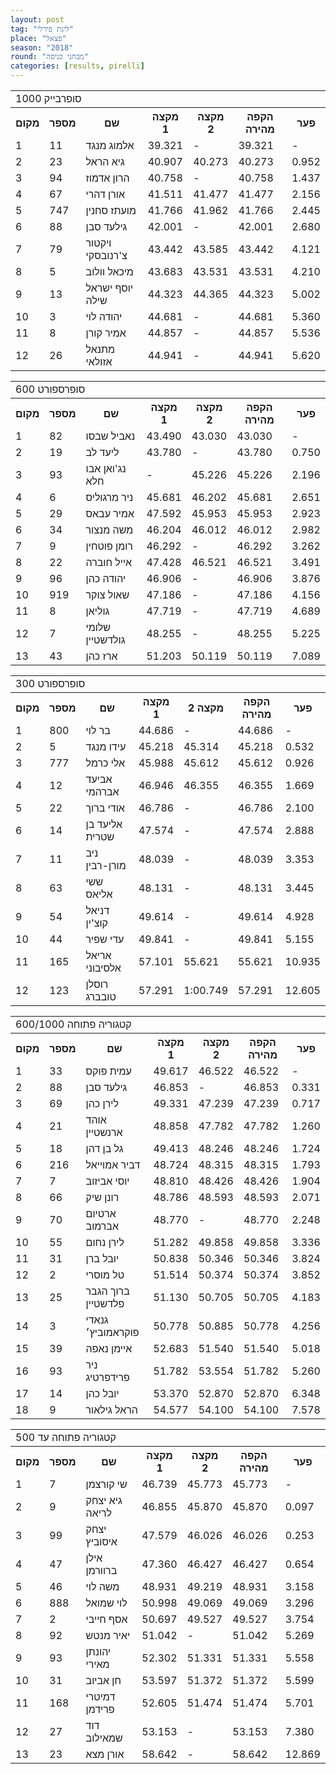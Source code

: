 ```yaml
---
layout: post
tag: "ליגת פירלי"
place: "פצאל"
season: "2018"
round: "מבחני כניסה"
categories: [results, pirelli]
---
```

<table class="line_color">
    <tr>
        <td colspan="99" class="title_font">סופרבייק 1000</td>
    </tr>
    <tr class="rnkh_bkcolor">
        <th class="rnkh_font">מקום</th>
        <th class="rnkh_font">מספר</th>
        <th class="rnkh_font">שם</th>
        <th class="rnkh_font">מקצה 1</th>
        <th class="rnkh_font">מקצה 2</th>
        <th class="rnkh_font">הקפה מהירה</th>
        <th class="rnkh_font">פער</th>
    </tr>
    <tr class="rnk_bkcolor">
        <td class="rnk_font">1</td>
        <td class="rnk_font">11</td>
        <td class="rnk_font">אלמוג מנגד</td>
        <td class="rnk_font">39.321</td>
        <td class="rnk_font">-</td>
        <td class="rnk_font">39.321</td>
        <td class="rnk_font">-</td>
    </tr>
    <tr class="rnk_bkcolor">
        <td class="rnk_font">2</td>
        <td class="rnk_font">23</td>
        <td class="rnk_font">גיא הראל</td>
        <td class="rnk_font">40.907</td>
        <td class="rnk_font">40.273</td>
        <td class="rnk_font">40.273</td>
        <td class="rnk_font">0.952</td>
    </tr>
    <tr class="rnk_bkcolor">
        <td class="rnk_font">3</td>
        <td class="rnk_font">94</td>
        <td class="rnk_font">הרון אדמוז</td>
        <td class="rnk_font">40.758</td>
        <td class="rnk_font">-</td>
        <td class="rnk_font">40.758</td>
        <td class="rnk_font">1.437</td>
    </tr>
    <tr class="rnk_bkcolor">
        <td class="rnk_font">4</td>
        <td class="rnk_font">67</td>
        <td class="rnk_font">אורן דהרי</td>
        <td class="rnk_font">41.511</td>
        <td class="rnk_font">41.477</td>
        <td class="rnk_font">41.477</td>
        <td class="rnk_font">2.156</td>
    </tr>
    <tr class="rnk_bkcolor">
        <td class="rnk_font">5</td>
        <td class="rnk_font">747</td>
        <td class="rnk_font">מועתז סחנין</td>
        <td class="rnk_font">41.766</td>
        <td class="rnk_font">41.962</td>
        <td class="rnk_font">41.766</td>
        <td class="rnk_font">2.445</td>
    </tr>
    <tr class="rnk_bkcolor">
        <td class="rnk_font">6</td>
        <td class="rnk_font">88</td>
        <td class="rnk_font">גילעד סבן</td>
        <td class="rnk_font">42.001</td>
        <td class="rnk_font">-</td>
        <td class="rnk_font">42.001</td>
        <td class="rnk_font">2.680</td>
    </tr>
    <tr class="rnk_bkcolor">
        <td class="rnk_font">7</td>
        <td class="rnk_font">79</td>
        <td class="rnk_font">ויקטור צ'רנובסקי</td>
        <td class="rnk_font">43.442</td>
        <td class="rnk_font">43.585</td>
        <td class="rnk_font">43.442</td>
        <td class="rnk_font">4.121</td>
    </tr>
    <tr class="rnk_bkcolor">
        <td class="rnk_font">8</td>
        <td class="rnk_font">5</td>
        <td class="rnk_font">מיכאל וולוב</td>
        <td class="rnk_font">43.683</td>
        <td class="rnk_font">43.531</td>
        <td class="rnk_font">43.531</td>
        <td class="rnk_font">4.210</td>
    </tr>
    <tr class="rnk_bkcolor">
        <td class="rnk_font">9</td>
        <td class="rnk_font">13</td>
        <td class="rnk_font">יוסף ישראל שילה</td>
        <td class="rnk_font">44.323</td>
        <td class="rnk_font">44.365</td>
        <td class="rnk_font">44.323</td>
        <td class="rnk_font">5.002</td>
    </tr>
    <tr class="rnk_bkcolor">
        <td class="rnk_font">10</td>
        <td class="rnk_font">3</td>
        <td class="rnk_font">יהודה לוי</td>
        <td class="rnk_font">44.681</td>
        <td class="rnk_font">-</td>
        <td class="rnk_font">44.681</td>
        <td class="rnk_font">5.360</td>
    </tr>
    <tr class="rnk_bkcolor">
        <td class="rnk_font">11</td>
        <td class="rnk_font">8</td>
        <td class="rnk_font">אמיר קורן</td>
        <td class="rnk_font">44.857</td>
        <td class="rnk_font">-</td>
        <td class="rnk_font">44.857</td>
        <td class="rnk_font">5.536</td>
    </tr>
    <tr class="rnk_bkcolor">
        <td class="rnk_font">12</td>
        <td class="rnk_font">26</td>
        <td class="rnk_font">מתנאל אזולאי</td>
        <td class="rnk_font">44.941</td>
        <td class="rnk_font">-</td>
        <td class="rnk_font">44.941</td>
        <td class="rnk_font">5.620</td>
    </tr>
</table>
<table class="line_color">
    <tr>
        <td colspan="99" class="title_font">סופרספורט 600</td>
    </tr>
    <tr class="rnkh_bkcolor">
        <th class="rnkh_font">מקום</th>
        <th class="rnkh_font">מספר</th>
        <th class="rnkh_font">שם</th>
        <th class="rnkh_font">מקצה 1</th>
        <th class="rnkh_font">מקצה 2</th>
        <th class="rnkh_font">הקפה מהירה</th>
        <th class="rnkh_font">פער</th>
    </tr>
    <tr class="rnk_bkcolor">
        <td class="rnk_font">1</td>
        <td class="rnk_font">82</td>
        <td class="rnk_font">נאביל שבסו</td>
        <td class="rnk_font">43.490</td>
        <td class="rnk_font">43.030</td>
        <td class="rnk_font">43.030</td>
        <td class="rnk_font">-</td>
    </tr>
    <tr class="rnk_bkcolor">
        <td class="rnk_font">2</td>
        <td class="rnk_font">19</td>
        <td class="rnk_font">ליעד לב</td>
        <td class="rnk_font">43.780</td>
        <td class="rnk_font">-</td>
        <td class="rnk_font">43.780</td>
        <td class="rnk_font">0.750</td>
    </tr>
    <tr class="rnk_bkcolor">
        <td class="rnk_font">3</td>
        <td class="rnk_font">93</td>
        <td class="rnk_font">נג'ואן אבו חלא</td>
        <td class="rnk_font">-</td>
        <td class="rnk_font">45.226</td>
        <td class="rnk_font">45.226</td>
        <td class="rnk_font">2.196</td>
    </tr>
    <tr class="rnk_bkcolor">
        <td class="rnk_font">4</td>
        <td class="rnk_font">6</td>
        <td class="rnk_font">ניר מרגוליס</td>
        <td class="rnk_font">45.681</td>
        <td class="rnk_font">46.202</td>
        <td class="rnk_font">45.681</td>
        <td class="rnk_font">2.651</td>
    </tr>
    <tr class="rnk_bkcolor">
        <td class="rnk_font">5</td>
        <td class="rnk_font">29</td>
        <td class="rnk_font">אמיר עבאס</td>
        <td class="rnk_font">47.592</td>
        <td class="rnk_font">45.953</td>
        <td class="rnk_font">45.953</td>
        <td class="rnk_font">2.923</td>
    </tr>
    <tr class="rnk_bkcolor">
        <td class="rnk_font">6</td>
        <td class="rnk_font">34</td>
        <td class="rnk_font">משה מנצור</td>
        <td class="rnk_font">46.204</td>
        <td class="rnk_font">46.012</td>
        <td class="rnk_font">46.012</td>
        <td class="rnk_font">2.982</td>
    </tr>
    <tr class="rnk_bkcolor">
        <td class="rnk_font">7</td>
        <td class="rnk_font">9</td>
        <td class="rnk_font">רומן פוטחין</td>
        <td class="rnk_font">46.292</td>
        <td class="rnk_font">-</td>
        <td class="rnk_font">46.292</td>
        <td class="rnk_font">3.262</td>
    </tr>
    <tr class="rnk_bkcolor">
        <td class="rnk_font">8</td>
        <td class="rnk_font">22</td>
        <td class="rnk_font">אייל חוברה</td>
        <td class="rnk_font">47.428</td>
        <td class="rnk_font">46.521</td>
        <td class="rnk_font">46.521</td>
        <td class="rnk_font">3.491</td>
    </tr>
    <tr class="rnk_bkcolor">
        <td class="rnk_font">9</td>
        <td class="rnk_font">96</td>
        <td class="rnk_font">יהודה כהן</td>
        <td class="rnk_font">46.906</td>
        <td class="rnk_font">-</td>
        <td class="rnk_font">46.906</td>
        <td class="rnk_font">3.876</td>
    </tr>
    <tr class="rnk_bkcolor">
        <td class="rnk_font">10</td>
        <td class="rnk_font">919</td>
        <td class="rnk_font">שאול צוקר</td>
        <td class="rnk_font">47.186</td>
        <td class="rnk_font">-</td>
        <td class="rnk_font">47.186</td>
        <td class="rnk_font">4.156</td>
    </tr>
    <tr class="rnk_bkcolor">
        <td class="rnk_font">11</td>
        <td class="rnk_font">8</td>
        <td class="rnk_font">גוליאן</td>
        <td class="rnk_font">47.719</td>
        <td class="rnk_font">-</td>
        <td class="rnk_font">47.719</td>
        <td class="rnk_font">4.689</td>
    </tr>
    <tr class="rnk_bkcolor">
        <td class="rnk_font">12</td>
        <td class="rnk_font">7</td>
        <td class="rnk_font">שלומי גולדשטיין</td>
        <td class="rnk_font">48.255</td>
        <td class="rnk_font">-</td>
        <td class="rnk_font">48.255</td>
        <td class="rnk_font">5.225</td>
    </tr>
    <tr class="rnk_bkcolor">
        <td class="rnk_font">13</td>
        <td class="rnk_font">43</td>
        <td class="rnk_font">ארז כהן</td>
        <td class="rnk_font">51.203</td>
        <td class="rnk_font">50.119</td>
        <td class="rnk_font">50.119</td>
        <td class="rnk_font">7.089</td>
    </tr>
</table>
<table class="line_color">
    <tr>
        <td colspan="99" class="title_font">סופרספורט 300</td>
    </tr>
    <tr class="rnkh_bkcolor">
        <th class="rnkh_font">מקום</th>
        <th class="rnkh_font">מספר</th>
        <th class="rnkh_font">שם</th>
        <th class="rnkh_font">מקצה 1</th>
        <th class="rnkh_font">מקצה 2</th>
        <th class="rnkh_font">הקפה מהירה</th>
        <th class="rnkh_font">פער</th>
    </tr>
    <tr class="rnk_bkcolor">
        <td class="rnk_font">1</td>
        <td class="rnk_font">800</td>
        <td class="rnk_font">בר לוי</td>
        <td class="rnk_font">44.686</td>
        <td class="rnk_font">-</td>
        <td class="rnk_font">44.686</td>
        <td class="rnk_font">-</td>
    </tr>
    <tr class="rnk_bkcolor">
        <td class="rnk_font">2</td>
        <td class="rnk_font">5</td>
        <td class="rnk_font">עידו מנגד</td>
        <td class="rnk_font">45.218</td>
        <td class="rnk_font">45.314</td>
        <td class="rnk_font">45.218</td>
        <td class="rnk_font">0.532</td>
    </tr>
    <tr class="rnk_bkcolor">
        <td class="rnk_font">3</td>
        <td class="rnk_font">777</td>
        <td class="rnk_font">אלי כרמל</td>
        <td class="rnk_font">45.988</td>
        <td class="rnk_font">45.612</td>
        <td class="rnk_font">45.612</td>
        <td class="rnk_font">0.926</td>
    </tr>
    <tr class="rnk_bkcolor">
        <td class="rnk_font">4</td>
        <td class="rnk_font">12</td>
        <td class="rnk_font">אביעד אברהמי</td>
        <td class="rnk_font">46.946</td>
        <td class="rnk_font">46.355</td>
        <td class="rnk_font">46.355</td>
        <td class="rnk_font">1.669</td>
    </tr>
    <tr class="rnk_bkcolor">
        <td class="rnk_font">5</td>
        <td class="rnk_font">22</td>
        <td class="rnk_font">אודי ברוך</td>
        <td class="rnk_font">46.786</td>
        <td class="rnk_font">-</td>
        <td class="rnk_font">46.786</td>
        <td class="rnk_font">2.100</td>
    </tr>
    <tr class="rnk_bkcolor">
        <td class="rnk_font">6</td>
        <td class="rnk_font">14</td>
        <td class="rnk_font">אליעד בן שטרית</td>
        <td class="rnk_font">47.574</td>
        <td class="rnk_font">-</td>
        <td class="rnk_font">47.574</td>
        <td class="rnk_font">2.888</td>
    </tr>
    <tr class="rnk_bkcolor">
        <td class="rnk_font">7</td>
        <td class="rnk_font">11</td>
        <td class="rnk_font">ניב מורן-רבין</td>
        <td class="rnk_font">48.039</td>
        <td class="rnk_font">-</td>
        <td class="rnk_font">48.039</td>
        <td class="rnk_font">3.353</td>
    </tr>
    <tr class="rnk_bkcolor">
        <td class="rnk_font">8</td>
        <td class="rnk_font">63</td>
        <td class="rnk_font">ששי אליאס</td>
        <td class="rnk_font">48.131</td>
        <td class="rnk_font">-</td>
        <td class="rnk_font">48.131</td>
        <td class="rnk_font">3.445</td>
    </tr>
    <tr class="rnk_bkcolor">
        <td class="rnk_font">9</td>
        <td class="rnk_font">54</td>
        <td class="rnk_font">דניאל קוצ'ין</td>
        <td class="rnk_font">49.614</td>
        <td class="rnk_font">-</td>
        <td class="rnk_font">49.614</td>
        <td class="rnk_font">4.928</td>
    </tr>
    <tr class="rnk_bkcolor">
        <td class="rnk_font">10</td>
        <td class="rnk_font">44</td>
        <td class="rnk_font">עדי שפיר</td>
        <td class="rnk_font">49.841</td>
        <td class="rnk_font">-</td>
        <td class="rnk_font">49.841</td>
        <td class="rnk_font">5.155</td>
    </tr>
    <tr class="rnk_bkcolor">
        <td class="rnk_font">11</td>
        <td class="rnk_font">165</td>
        <td class="rnk_font">אריאל אלסיבוני</td>
        <td class="rnk_font">57.101</td>
        <td class="rnk_font">55.621</td>
        <td class="rnk_font">55.621</td>
        <td class="rnk_font">10.935</td>
    </tr>
    <tr class="rnk_bkcolor">
        <td class="rnk_font">12</td>
        <td class="rnk_font">123</td>
        <td class="rnk_font">רוסלן טובברג</td>
        <td class="rnk_font">57.291</td>
        <td class="rnk_font">1:00.749</td>
        <td class="rnk_font">57.291</td>
        <td class="rnk_font">12.605</td>
    </tr>
</table>
<table class="line_color">
    <tr>
        <td colspan="99" class="title_font">קטגוריה פתוחה 600/1000</td>
    </tr>
    <tr class="rnkh_bkcolor">
        <th class="rnkh_font">מקום</th>
        <th class="rnkh_font">מספר</th>
        <th class="rnkh_font">שם</th>
        <th class="rnkh_font">מקצה 1</th>
        <th class="rnkh_font">מקצה 2</th>
        <th class="rnkh_font">הקפה מהירה</th>
        <th class="rnkh_font">פער</th>
    </tr>
    <tr class="rnk_bkcolor">
        <td class="rnk_font">1</td>
        <td class="rnk_font">33</td>
        <td class="rnk_font">עמית פוקס</td>
        <td class="rnk_font">49.617</td>
        <td class="rnk_font">46.522</td>
        <td class="rnk_font">46.522</td>
        <td class="rnk_font">-</td>
    </tr>
    <tr class="rnk_bkcolor">
        <td class="rnk_font">2</td>
        <td class="rnk_font">88</td>
        <td class="rnk_font">גילעד סבן</td>
        <td class="rnk_font">46.853</td>
        <td class="rnk_font">-</td>
        <td class="rnk_font">46.853</td>
        <td class="rnk_font">0.331</td>
    </tr>
    <tr class="rnk_bkcolor">
        <td class="rnk_font">3</td>
        <td class="rnk_font">69</td>
        <td class="rnk_font">לירן כהן</td>
        <td class="rnk_font">49.331</td>
        <td class="rnk_font">47.239</td>
        <td class="rnk_font">47.239</td>
        <td class="rnk_font">0.717</td>
    </tr>
    <tr class="rnk_bkcolor">
        <td class="rnk_font">4</td>
        <td class="rnk_font">21</td>
        <td class="rnk_font">אוהד ארנשטיין</td>
        <td class="rnk_font">48.858</td>
        <td class="rnk_font">47.782</td>
        <td class="rnk_font">47.782</td>
        <td class="rnk_font">1.260</td>
    </tr>
    <tr class="rnk_bkcolor">
        <td class="rnk_font">5</td>
        <td class="rnk_font">18</td>
        <td class="rnk_font">גל בן דהן</td>
        <td class="rnk_font">49.413</td>
        <td class="rnk_font">48.246</td>
        <td class="rnk_font">48.246</td>
        <td class="rnk_font">1.724</td>
    </tr>
    <tr class="rnk_bkcolor">
        <td class="rnk_font">6</td>
        <td class="rnk_font">216</td>
        <td class="rnk_font">דביר אמוייאל</td>
        <td class="rnk_font">48.724</td>
        <td class="rnk_font">48.315</td>
        <td class="rnk_font">48.315</td>
        <td class="rnk_font">1.793</td>
    </tr>
    <tr class="rnk_bkcolor">
        <td class="rnk_font">7</td>
        <td class="rnk_font">7</td>
        <td class="rnk_font">יוסי אביזוב</td>
        <td class="rnk_font">48.810</td>
        <td class="rnk_font">48.426</td>
        <td class="rnk_font">48.426</td>
        <td class="rnk_font">1.904</td>
    </tr>
    <tr class="rnk_bkcolor">
        <td class="rnk_font">8</td>
        <td class="rnk_font">66</td>
        <td class="rnk_font">רונן שיק</td>
        <td class="rnk_font">48.786</td>
        <td class="rnk_font">48.593</td>
        <td class="rnk_font">48.593</td>
        <td class="rnk_font">2.071</td>
    </tr>
    <tr class="rnk_bkcolor">
        <td class="rnk_font">9</td>
        <td class="rnk_font">70</td>
        <td class="rnk_font">ארטיום אברמוב</td>
        <td class="rnk_font">48.770</td>
        <td class="rnk_font">-</td>
        <td class="rnk_font">48.770</td>
        <td class="rnk_font">2.248</td>
    </tr>
    <tr class="rnk_bkcolor">
        <td class="rnk_font">10</td>
        <td class="rnk_font">55</td>
        <td class="rnk_font">לירן נחום</td>
        <td class="rnk_font">51.282</td>
        <td class="rnk_font">49.858</td>
        <td class="rnk_font">49.858</td>
        <td class="rnk_font">3.336</td>
    </tr>
    <tr class="rnk_bkcolor">
        <td class="rnk_font">11</td>
        <td class="rnk_font">31</td>
        <td class="rnk_font">יובל ברן</td>
        <td class="rnk_font">50.838</td>
        <td class="rnk_font">50.346</td>
        <td class="rnk_font">50.346</td>
        <td class="rnk_font">3.824</td>
    </tr>
    <tr class="rnk_bkcolor">
        <td class="rnk_font">12</td>
        <td class="rnk_font">2</td>
        <td class="rnk_font">טל מוסרי</td>
        <td class="rnk_font">51.514</td>
        <td class="rnk_font">50.374</td>
        <td class="rnk_font">50.374</td>
        <td class="rnk_font">3.852</td>
    </tr>
    <tr class="rnk_bkcolor">
        <td class="rnk_font">13</td>
        <td class="rnk_font">25</td>
        <td class="rnk_font">ברוך הגבר פלדשטיין</td>
        <td class="rnk_font">51.130</td>
        <td class="rnk_font">50.705</td>
        <td class="rnk_font">50.705</td>
        <td class="rnk_font">4.183</td>
    </tr>
    <tr class="rnk_bkcolor">
        <td class="rnk_font">14</td>
        <td class="rnk_font">3</td>
        <td class="rnk_font">גנאדי פוקראמוביץ׳</td>
        <td class="rnk_font">50.778</td>
        <td class="rnk_font">50.885</td>
        <td class="rnk_font">50.778</td>
        <td class="rnk_font">4.256</td>
    </tr>
    <tr class="rnk_bkcolor">
        <td class="rnk_font">15</td>
        <td class="rnk_font">39</td>
        <td class="rnk_font">איימן נאפה</td>
        <td class="rnk_font">52.683</td>
        <td class="rnk_font">51.540</td>
        <td class="rnk_font">51.540</td>
        <td class="rnk_font">5.018</td>
    </tr>
    <tr class="rnk_bkcolor">
        <td class="rnk_font">16</td>
        <td class="rnk_font">93</td>
        <td class="rnk_font">ניר פרידפרטיג</td>
        <td class="rnk_font">51.782</td>
        <td class="rnk_font">53.554</td>
        <td class="rnk_font">51.782</td>
        <td class="rnk_font">5.260</td>
    </tr>
    <tr class="rnk_bkcolor">
        <td class="rnk_font">17</td>
        <td class="rnk_font">14</td>
        <td class="rnk_font">יובל כהן</td>
        <td class="rnk_font">53.370</td>
        <td class="rnk_font">52.870</td>
        <td class="rnk_font">52.870</td>
        <td class="rnk_font">6.348</td>
    </tr>
    <tr class="rnk_bkcolor">
        <td class="rnk_font">18</td>
        <td class="rnk_font">9</td>
        <td class="rnk_font">הראל גילאור</td>
        <td class="rnk_font">54.577</td>
        <td class="rnk_font">54.100</td>
        <td class="rnk_font">54.100</td>
        <td class="rnk_font">7.578</td>
    </tr>
</table>
<table class="line_color">
    <tr>
        <td colspan="99" class="title_font">קטגוריה פתוחה עד 500</td>
    </tr>
    <tr class="rnkh_bkcolor">
        <th class="rnkh_font">מקום</th>
        <th class="rnkh_font">מספר</th>
        <th class="rnkh_font">שם</th>
        <th class="rnkh_font">מקצה 1</th>
        <th class="rnkh_font">מקצה 2</th>
        <th class="rnkh_font">הקפה מהירה</th>
        <th class="rnkh_font">פער</th>
    </tr>
    <tr class="rnk_bkcolor">
        <td class="rnk_font">1</td>
        <td class="rnk_font">7</td>
        <td class="rnk_font">שי קורצמן</td>
        <td class="rnk_font">46.739</td>
        <td class="rnk_font">45.773</td>
        <td class="rnk_font">45.773</td>
        <td class="rnk_font">-</td>
    </tr>
    <tr class="rnk_bkcolor">
        <td class="rnk_font">2</td>
        <td class="rnk_font">9</td>
        <td class="rnk_font">גיא יצחק לריאה</td>
        <td class="rnk_font">46.855</td>
        <td class="rnk_font">45.870</td>
        <td class="rnk_font">45.870</td>
        <td class="rnk_font">0.097</td>
    </tr>
    <tr class="rnk_bkcolor">
        <td class="rnk_font">3</td>
        <td class="rnk_font">99</td>
        <td class="rnk_font">יצחק איסוביץ</td>
        <td class="rnk_font">47.579</td>
        <td class="rnk_font">46.026</td>
        <td class="rnk_font">46.026</td>
        <td class="rnk_font">0.253</td>
    </tr>
    <tr class="rnk_bkcolor">
        <td class="rnk_font">4</td>
        <td class="rnk_font">47</td>
        <td class="rnk_font">אילן ברוורמן</td>
        <td class="rnk_font">47.360</td>
        <td class="rnk_font">46.427</td>
        <td class="rnk_font">46.427</td>
        <td class="rnk_font">0.654</td>
    </tr>
    <tr class="rnk_bkcolor">
        <td class="rnk_font">5</td>
        <td class="rnk_font">46</td>
        <td class="rnk_font">משה לוי</td>
        <td class="rnk_font">48.931</td>
        <td class="rnk_font">49.219</td>
        <td class="rnk_font">48.931</td>
        <td class="rnk_font">3.158</td>
    </tr>
    <tr class="rnk_bkcolor">
        <td class="rnk_font">6</td>
        <td class="rnk_font">888</td>
        <td class="rnk_font">לוי שמואל</td>
        <td class="rnk_font">50.998</td>
        <td class="rnk_font">49.069</td>
        <td class="rnk_font">49.069</td>
        <td class="rnk_font">3.296</td>
    </tr>
    <tr class="rnk_bkcolor">
        <td class="rnk_font">7</td>
        <td class="rnk_font">2</td>
        <td class="rnk_font">אסף חייבי</td>
        <td class="rnk_font">50.697</td>
        <td class="rnk_font">49.527</td>
        <td class="rnk_font">49.527</td>
        <td class="rnk_font">3.754</td>
    </tr>
    <tr class="rnk_bkcolor">
        <td class="rnk_font">8</td>
        <td class="rnk_font">92</td>
        <td class="rnk_font">יאיר מנטש</td>
        <td class="rnk_font">51.042</td>
        <td class="rnk_font">-</td>
        <td class="rnk_font">51.042</td>
        <td class="rnk_font">5.269</td>
    </tr>
    <tr class="rnk_bkcolor">
        <td class="rnk_font">9</td>
        <td class="rnk_font">93</td>
        <td class="rnk_font">יהונתן מאירי</td>
        <td class="rnk_font">52.302</td>
        <td class="rnk_font">51.331</td>
        <td class="rnk_font">51.331</td>
        <td class="rnk_font">5.558</td>
    </tr>
    <tr class="rnk_bkcolor">
        <td class="rnk_font">10</td>
        <td class="rnk_font">31</td>
        <td class="rnk_font">חן אביוב</td>
        <td class="rnk_font">53.597</td>
        <td class="rnk_font">51.372</td>
        <td class="rnk_font">51.372</td>
        <td class="rnk_font">5.599</td>
    </tr>
    <tr class="rnk_bkcolor">
        <td class="rnk_font">11</td>
        <td class="rnk_font">168</td>
        <td class="rnk_font">דמיטרי פרידמן</td>
        <td class="rnk_font">52.605</td>
        <td class="rnk_font">51.474</td>
        <td class="rnk_font">51.474</td>
        <td class="rnk_font">5.701</td>
    </tr>
    <tr class="rnk_bkcolor">
        <td class="rnk_font">12</td>
        <td class="rnk_font">27</td>
        <td class="rnk_font">דוד שמאילוב</td>
        <td class="rnk_font">53.153</td>
        <td class="rnk_font">-</td>
        <td class="rnk_font">53.153</td>
        <td class="rnk_font">7.380</td>
    </tr>
    <tr class="rnk_bkcolor">
        <td class="rnk_font">13</td>
        <td class="rnk_font">23</td>
        <td class="rnk_font">אורן מצא</td>
        <td class="rnk_font">58.642</td>
        <td class="rnk_font">-</td>
        <td class="rnk_font">58.642</td>
        <td class="rnk_font">12.869</td>
    </tr>
</table>
